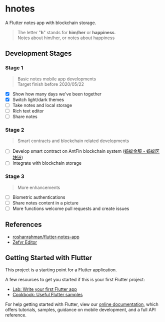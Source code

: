 # hnotes

A Flutter notes app with blockchain storage.
> The letter "**h**" stands for **him/her** or **happiness**.  
> Notes about him/her, or notes about happiness

## Development Stages

### Stage 1

> Basic notes mobile app developments  
> Target finish before 2020/05/22

- [x] Show how many days we've been together
- [x] Switch light/dark themes
- [ ] Take notes and local storage
- [ ] Rich text editor
- [ ] Share notes

### Stage 2

> Smart contracts and blockchain related developments

- [ ] Develop smart contract on AntFin blockchain system ([蚂蚁金服 - 蚂蚁区块链](https://tech.antfin.com/blockchain))
- [ ] Integrate with blockchain storage

### Stage 3

> More enhancements

- [ ]  Biometric authentications
- [ ]  Share notes content in a picture
- [ ]  More functions welcome pull requests and create issues

## References

* [roshanrahman/flutter-notes-app](https://github.com/roshanrahman/flutter-notes-app)
* [Zefyr Editor](https://zefyr-editor.gitbook.io/docs/quick-start)

## Getting Started with Flutter

This project is a starting point for a Flutter application.

A few resources to get you started if this is your first Flutter project:

- [Lab: Write your first Flutter app](https://flutter.dev/docs/get-started/codelab)
- [Cookbook: Useful Flutter samples](https://flutter.dev/docs/cookbook)

For help getting started with Flutter, view our
[online documentation](https://flutter.dev/docs), which offers tutorials,
samples, guidance on mobile development, and a full API reference.
